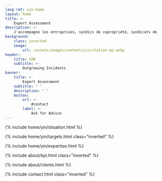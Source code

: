```yaml
---
lang-ref: yin-home
layout: home
title: >-
    Expert Assessment
description: >-
    J'accompagne les entreprises, syndics de copropriété, syndicats de copropriétaires, particuliers, de l'identification du désordre jusqu'à la solution interne ou externe (amiable / judiciaire) dans le cas où la responsabilité d'un tiers pourrait être recherchée.
background:
    class: inverted
    image:
        url: /assets/images/content/yin/station-ep.webp
header:
    title: CDM
    subtitle: >-
        Outgrowing Incidents
banner:
    title: >-
        Expert Assessment
    subtitle: " "
    description: " "
    button:
        url: >-
            #contact
        label: >-
            Ask for Advice
---
```


{% include home/yin/situation.html %}

{% include home/yin/targets.html class="inverted" %}

{% include home/yin/expertise.html %}

{% include about/kpi.html class="inverted" %}

{% include about/clients.html %}

{% include contact.html class="inverted" %}
